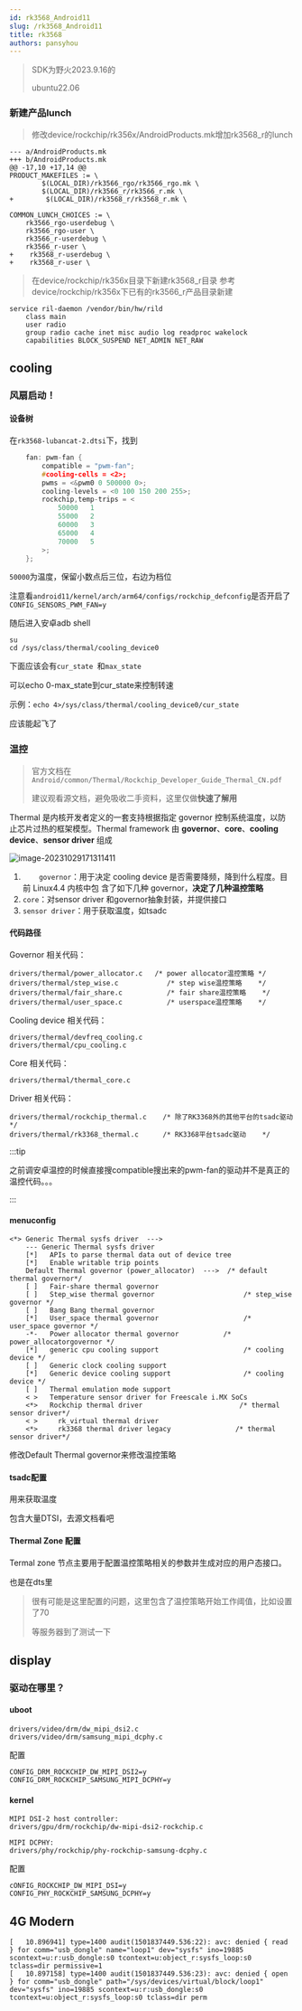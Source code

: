 ```yaml
---
id: rk3568_Android11
slug: /rk3568_Android11
title: rk3568
authors: pansyhou
---
```




> SDK为野火2023.9.16的
>
> ubuntu22.06

### 新建产品lunch

> 修改device/rockchip/rk356x/AndroidProducts.mk增加rk3568_r的lunch

```
--- a/AndroidProducts.mk 
+++ b/AndroidProducts.mk 
@@ -17,10 +17,14 @@
PRODUCT_MAKEFILES := \
        $(LOCAL_DIR)/rk3566_rgo/rk3566_rgo.mk \ 
        $(LOCAL_DIR)/rk3566_r/rk3566_r.mk \
+        $(LOCAL_DIR)/rk3568_r/rk3568_r.mk \

COMMON_LUNCH_CHOICES := \ 
    rk3566_rgo-userdebug \ 
    rk3566_rgo-user \
    rk3566_r-userdebug \ 
    rk3566_r-user \
+    rk3568_r-userdebug \ 
+    rk3568_r-user \
```

> 在device/rockchip/rk356x目录下新建rk3568_r目录
> 参考device/rockchip/rk356x下已有的rk3566_r产品目录新建

```
service ril-daemon /vendor/bin/hw/rild
    class main
    user radio
    group radio cache inet misc audio log readproc wakelock
    capabilities BLOCK_SUSPEND NET_ADMIN NET_RAW
```



## cooling

### 风扇启动！

#### 设备树

在`rk3568-lubancat-2.dtsi`下，找到

```c
	fan: pwm-fan {
		compatible = "pwm-fan";
		#cooling-cells = <2>;
		pwms = <&pwm0 0 500000 0>;
		cooling-levels = <0 100 150 200 255>;
		rockchip,temp-trips = <
			50000   1
			55000   2
			60000   3
			65000   4
			70000   5
		>;
	};
```

`50000`为温度，保留小数点后三位，右边为档位

注意看`android11/kernel/arch/arm64/configs/rockchip_defconfig`是否开启了`CONFIG_SENSORS_PWM_FAN=y`



随后进入安卓adb shell

```
su
cd /sys/class/thermal/cooling_device0
```

下面应该会有`cur_state `和`max_state`

可以echo 0-max_state到cur_state来控制转速

示例：`echo 4>/sys/class/thermal/cooling_device0/cur_state`

应该能起飞了

### 温控

> 官方文档在`Android/common/Thermal/Rockchip_Developer_Guide_Thermal_CN.pdf`
>
> 建议观看源文档，避免吸收二手资料，这里仅做**快速了解用**

Thermal 是内核开发者定义的一套支持根据指定 governor 控制系统温度，以防止芯片过热的框架模型。Thermal framework 由 **governor**、**core**、**cooling device**、**sensor driver** 组成

![image-20231029171311411](https://pic.imgdb.cn/item/653e2230c458853aef8086b1)

1. `	governor`：用于决定 cooling device 是否需要降频，降到什么程度。目前 Linux4.4 内核中包 含了如下几种 governor，**决定了几种温控策略**
2. `core`：对sensor driver 和governor抽象封装，并提供接口
3. `sensor driver`：用于获取温度，如tsadc

#### 代码路径

Governor 相关代码：

```
drivers/thermal/power_allocator.c   /* power allocator温控策略 */
drivers/thermal/step_wise.c            /* step wise温控策略    */
drivers/thermal/fair_share.c           /* fair share温控策略    */
drivers/thermal/user_space.c           /* userspace温控策略    */
```

Cooling device 相关代码：

```
drivers/thermal/devfreq_cooling.c 
drivers/thermal/cpu_cooling.c
```

Core 相关代码：

```
drivers/thermal/thermal_core.c
```

Driver 相关代码：

```
drivers/thermal/rockchip_thermal.c    /* 除了RK3368外的其他平台的tsadc驱动    */ 
drivers/thermal/rk3368_thermal.c      /* RK3368平台tsadc驱动    */
```

:::tip

之前调安卓温控的时候直接搜compatible搜出来的pwm-fan的驱动并不是真正的温控代码。。。

:::

#### menuconfig

```
<*> Generic Thermal sysfs driver  ---> 
    --- Generic Thermal sysfs driver
    [*]   APIs to parse thermal data out of device tree 
    [*]   Enable writable trip points
    Default Thermal governor (power_allocator)  --->  /* default thermal governor*/
    [ ]   Fair-share thermal governor
    [ ]   Step_wise thermal governor                      /* step_wise governor */
    [ ]   Bang Bang thermal governor
    [*]   User_space thermal governor                     /* user_space governor */
    -*-   Power allocator thermal governor           /* power_allocatorgovernor */
    [*]   generic cpu cooling support                     /* cooling device */ 
    [ ]   Generic clock cooling support
    [*]   Generic device cooling support                  /* cooling device */ 
    [ ]   Thermal emulation mode support
    < >   Temperature sensor driver for Freescale i.MX SoCs
    <*>   Rockchip thermal driver                        /* thermal sensor driver*/
    < >     rk_virtual thermal driver
	<*>     rk3368 thermal driver legacy                /* thermal sensor driver*/
```

修改Default Thermal governor来修改温控策略

#### tsadc配置

用来获取温度

包含大量DTSI，去源文档看吧

#### Thermal Zone 配置

Termal zone 节点主要用于配置温控策略相关的参数并生成对应的用户态接口。

也是在dts里

> 很有可能是这里配置的问题，这里包含了温控策略开始工作阈值，比如设置了70
>
> 等服务器到了测试一下

## display

### 驱动在哪里？

#### uboot

```
drivers/video/drm/dw_mipi_dsi2.c 
drivers/video/drm/samsung_mipi_dcphy.c
```

配置

```
CONFIG_DRM_ROCKCHIP_DW_MIPI_DSI2=y 
CONFIG_DRM_ROCKCHIP_SAMSUNG_MIPI_DCPHY=y
```



#### kernel

```
MIPI DSI-2 host controller:
drivers/gpu/drm/rockchip/dw-mipi-dsi2-rockchip.c 

MIPI DCPHY:
drivers/phy/rockchip/phy-rockchip-samsung-dcphy.c
```

配置

```
cONFIG_ROCKCHIP_DW_MIPI_DSI=y 
CONFIG_PHY_ROCKCHIP_SAMSUNG_DCPHY=y
```

## 4G Modern

```
[   10.896941] type=1400 audit(1501837449.536:22): avc: denied { read } for comm="usb_dongle" name="loop1" dev="sysfs" ino=19885 scontext=u:r:usb_dongle:s0 tcontext=u:object_r:sysfs_loop:s0 tclass=dir permissive=1
[   10.897158] type=1400 audit(1501837449.536:23): avc: denied { open } for comm="usb_dongle" path="/sys/devices/virtual/block/loop1" dev="sysfs" ino=19885 scontext=u:r:usb_dongle:s0 tcontext=u:object_r:sysfs_loop:s0 tclass=dir perm
```

